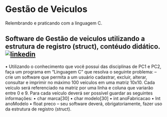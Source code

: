 
# Gestão de Veiculos

Relembrando e praticando com a linguagem C.


## Software de Gestão de veiculos utilizando a estrutura de registro (struct), contéudo didático.[![linkedin](https://img.shields.io/badge/linkedin-0A66C2?style=for-the-badge&logo=linkedin&logoColor=white)](https://www.linkedin.com/in/vanderlei-archila-2102332b6/)

• Utilizando o conhecimento que você possui das disciplinas de PC1 e PC2,
faça um programa em “Linguagem C” que resolva o seguinte problema:
– crie um software que permita a um usuário cadastrar, excluir, alterar, consultar e
imprimir no máximo 100 veículos em uma matriz 10x10. Cada veículo será
referenciado na matriz por uma linha e coluna que variarão entre 0 e 9. Para cada
veículo deverá ser possível guardar as seguintes informações:
• char marca[30]
• char modelo[30]
• int anoFabricacao
• Int anoModelo
• float preco
– seu software deverá, obrigatoriamente, fazer uso da estrutura de registro (struct).
